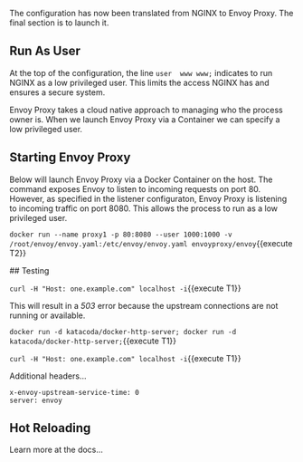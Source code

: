 The configuration has now been translated from NGINX to Envoy Proxy. The final section is to launch it.

## Run As User

At the top of the configuration, the line `user  www www;` indicates to run NGINX as a low privileged user. This limits the access NGINX has and ensures a secure system.

Envoy Proxy takes a cloud native approach to managing who the process owner is. When we launch Envoy Proxy via a Container we can specify a low privileged user.

## Starting Envoy Proxy

Below will launch Envoy Proxy via a Docker Container on the host. The command exposes Envoy to listen to incoming requests on port 80. However, as specified in the listener configuraton, Envoy Proxy is listening to incoming traffic on port 8080. This allows the process to run as a low privileged user.

`docker run --name proxy1 -p 80:8080 --user 1000:1000 -v /root/envoy/envoy.yaml:/etc/envoy/envoy.yaml envoyproxy/envoy`{{execute T2}}

## Testing

`curl -H "Host: one.example.com" localhost -i`{{execute T1}}

This will result in a _503_ error because the upstream connections are not running or available. 

`docker run -d katacoda/docker-http-server; docker run -d katacoda/docker-http-server;`{{execute T1}}

`curl -H "Host: one.example.com" localhost -i`{{execute T1}}

Additional headers...

```
x-envoy-upstream-service-time: 0
server: envoy
```

## Hot Reloading

Learn more at the docs...